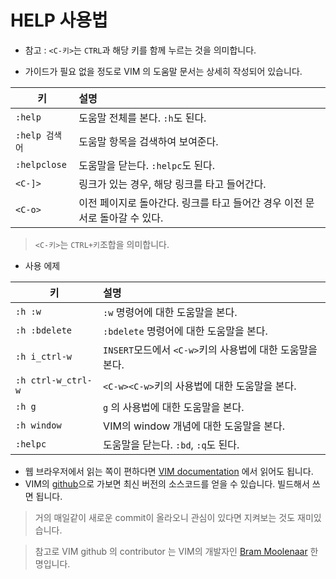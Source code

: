 # HELP 사용법
* 참고 : `<C-키>`는 `CTRL`과 해당 키를 함께 누르는 것을 의미합니다.

* 가이드가 필요 없을 정도로 VIM 의 도움말 문서는 상세히 작성되어 있습니다.

키              | 설명
--------------- | :----------------------------------------------
`:help`         | 도움말 전체를 본다. `:h`도 된다.
`:help 검색어`  | 도움말 항목을 검색하여 보여준다.
`:helpclose`    | 도움말을 닫는다. `:helpc`도 된다.
`<C-]>`         | 링크가 있는 경우, 해당 링크를 타고 들어간다.
`<C-o>`         | 이전 페이지로 돌아간다. 링크를 타고 들어간 경우 이전 문서로 돌아갈 수 있다.

> `<C-키>`는 `CTRL+키`조합을 의미합니다.

* 사용 에제

키                 | 설명
---------------    | :----------------------------------------------
`:h :w`            | `:w` 명령어에 대한 도움말을 본다.
`:h :bdelete`      | `:bdelete` 명령어에 대한 도움말을 본다.
`:h i_ctrl-w`      | `INSERT`모드에서 `<C-w>`키의 사용법에 대한 도움말을 본다.
`:h ctrl-w_ctrl-w` | `<C-w><C-w>`키의 사용법에 대한 도움말을 본다.
`:h g`             | `g` 의 사용법에 대한 도움말을 본다.
`:h window`        | VIM의 window 개념에 대한 도움말을 본다.
`:helpc`           | 도움말을 닫는다. `:bd`, `:q`도 된다.

* 웹 브라우저에서 읽는 쪽이 편하다면 [VIM documentation](http://vimdoc.sourceforge.net/htmldoc/help.html) 에서 읽어도 됩니다.
* VIM의 [github](https://github.com/vim/vim)으로 가보면 최신 버전의 소스코드를 얻을 수 있습니다. 빌드해서 쓰면 됩니다.

> 거의 매일같이 새로운 commit이 올라오니 관심이 있다면 지켜보는 것도 재미있습니다.

> 참고로 VIM github 의 contributor 는 VIM의 개발자인 [Bram Moolenaar](https://en.wikipedia.org/wiki/Bram_Moolenaar) 한 명입니다.

